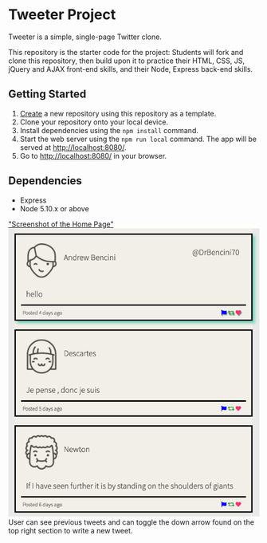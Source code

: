 # Tweeter Project

Tweeter is a simple, single-page Twitter clone.

This repository is the starter code for the project: Students will fork and clone this repository, then build upon it to practice their HTML, CSS, JS, jQuery and AJAX front-end skills, and their Node, Express back-end skills.

## Getting Started

1. [Create](https://docs.github.com/en/repositories/creating-and-managing-repositories/creating-a-repository-from-a-template) a new repository using this repository as a template.
2. Clone your repository onto your local device.
3. Install dependencies using the `npm install` command.
3. Start the web server using the `npm run local` command. The app will be served at <http://localhost:8080/>.
4. Go to <http://localhost:8080/> in your browser.

## Dependencies

- Express
- Node 5.10.x or above

["Screenshot of the Home Page"](https://github.com/mocodes0/tweeter/blob/master/docs/composTweetPageNew.png)
!["Screenshot of Previous Tweets on Timeline"](https://github.com/mocodes0/tweeter/blob/master/docs/Tweets.png)
User can see previous tweets and can toggle the down arrow found on the top right section to write a new tweet.